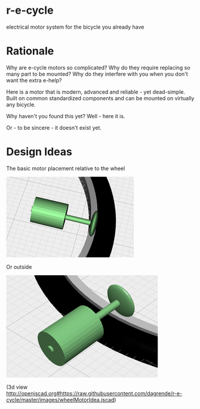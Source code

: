 # r-e-cycle
electrical motor system for the bicycle you already have

# Rationale

Why are e-cycle motors so complicated? Why do they require replacing so many part to be mounted?
Why do they interfere with you when you don't want the extra e-help?

Here is a motor that is modern, advanced and reliable - yet dead-simple. Built on common standardized components and can be mounted on virtually any bicycle.

Why haven't you found this yet? Well - here it is.

Or - to be sincere - it doesn't exist yet.

# Design Ideas

The basic motor placement relative to the wheel

![motor wheel driving arrangement](images/wheel-motor.png)

Or outside

![motor wheel driving arrangement](images/wheel-motor-outside.png)

(3d view http://openjscad.org#https://raw.githubusercontent.com/dagrende/r-e-cycle/master/images/wheelMotorIdea.jscad)
